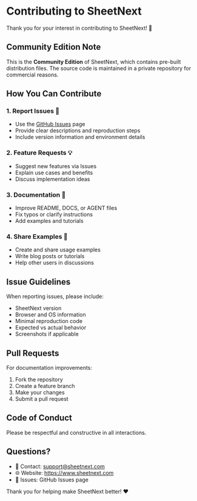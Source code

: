 # Contributing to SheetNext

Thank you for your interest in contributing to SheetNext! 🎉

## Community Edition Note

This is the **Community Edition** of SheetNext, which contains pre-built distribution files.
The source code is maintained in a private repository for commercial reasons.

## How You Can Contribute

### 1. Report Issues 🐛
- Use the [GitHub Issues](https://github.com/wyyazlz/sheetnext/issues) page
- Provide clear descriptions and reproduction steps
- Include version information and environment details

### 2. Feature Requests 💡
- Suggest new features via Issues
- Explain use cases and benefits
- Discuss implementation ideas

### 3. Documentation 📖
- Improve README, DOCS, or AGENT files
- Fix typos or clarify instructions
- Add examples and tutorials

### 4. Share Examples 🌟
- Create and share usage examples
- Write blog posts or tutorials
- Help other users in discussions

## Issue Guidelines

When reporting issues, please include:
- SheetNext version
- Browser and OS information
- Minimal reproduction code
- Expected vs actual behavior
- Screenshots if applicable

## Pull Requests

For documentation improvements:
1. Fork the repository
2. Create a feature branch
3. Make your changes
4. Submit a pull request

## Code of Conduct

Please be respectful and constructive in all interactions.

## Questions?

- 📧 Contact: support@sheetnext.com
- 🌐 Website: https://www.sheetnext.com
- 💬 Issues: GitHub Issues page

Thank you for helping make SheetNext better! ❤️
